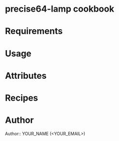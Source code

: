 # precise64-lamp cookbook

# Requirements

# Usage

# Attributes

# Recipes

# Author

Author:: YOUR_NAME (<YOUR_EMAIL>)

